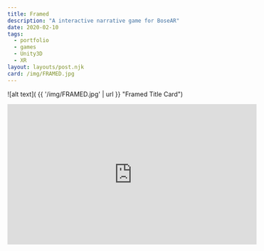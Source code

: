 ```yaml
---
title: Framed
description: "A interactive narrative game for BoseAR"
date: 2020-02-10
tags:
  - portfolio
  - games
  - Unity3D
  - XR
layout: layouts/post.njk
card: /img/FRAMED.jpg
---
```


![alt text]( {{ '/img/FRAMED.jpg' | url }} "Framed Title Card")


<iframe width="560" height="315" src="https://www.youtube.com/embed/hheEyIiuwrM" frameborder="0" allow="accelerometer; autoplay; encrypted-media; gyroscope; picture-in-picture" allowfullscreen></iframe>
